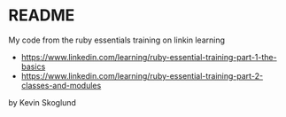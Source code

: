 # README

My code from the ruby essentials training on linkin learning

* https://www.linkedin.com/learning/ruby-essential-training-part-1-the-basics
* https://www.linkedin.com/learning/ruby-essential-training-part-2-classes-and-modules

by Kevin Skoglund
